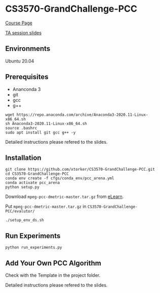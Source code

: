 # CS3570-GrandChallenge-PCC
[Course Page](https://nmsl.cs.nthu.edu.tw/cs3570-schedule-2021/)

[TA session slides](https://nmsl.cs.nthu.edu.tw/wp-content/uploads/2021/03/Challenge2.pdf)

## Environments
Ubuntu 20.04

## Prerequisites
- Ananconda 3
- git
- gcc
- g++

```bash=
wget https://repo.anaconda.com/archive/Anaconda3-2020.11-Linux-x86_64.sh
sh Anaconda3-2020.11-Linux-x86_64.sh
source .bashrc
sudo apt install git gcc g++ -y
```
Detailed instructions please refered to the slides.

## Installation
```bash=
git clone https://github.com/xtorker/CS3570-GrandChallenge-PCC.git
cd CS3570-GrandChallenge-PCC
conda env create -f cfgs/conda_env/pcc_arena.yml
conda activate pcc_arena
python setup.py
```
Download `mpeg-pcc-dmetric-master.tar.gz` from [eLearn](https://elearn.nthu.edu.tw/mod/resource/view.php?id=31207).

Put `mpeg-pcc-dmetric-master.tar.gz` in `CS3570-GrandChallenge-PCC/evalutor/`

```bash=
./setup_env_ds.sh
```

## Run Experiments
```bash=
python run_experiments.py
```

## Add Your Own PCC Algorithm
Check with the Template in the project folder.

Detailed instructions please refered to the slides.